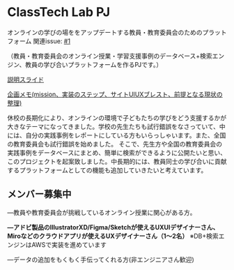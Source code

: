 # ClassTech Lab PJ
オンラインの学びの場ををアップデートする教員・教育委員会のためのプラットフォーム
関連issue: [#1](https://github.com/MayumiKamio/edubase/issues/1#issuecomment-632987826)

（教員・教育委員会のオンライン授業・学習支援事例のデータベース+検索エンジン、教員の学び合いプラットフォームを作るPJです。）

[説明スライド](https://docs.google.com/presentation/d/1UuOD49tELXyHHB1Ea7qLhdMo1jD33wfZlCnYeymxq58/edit?usp=sharing)

[企画メモ(mission、実装のステップ、サイトUIUXブレスト、前提となる現状の整理)](https://docs.google.com/document/d/1WkpeiijxXMQSrhPCKwp0_4LTSMgY_V5Fmr65_AK4PIo/edit?usp=sharing)

休校の長期化により、オンラインの環境で子どもたちの学びをどう支援するかが大きなテーマになってきました。学校の先生たちも試行錯誤をなさっていて、中には、自分の実践事例をレポートにしている方もいらっしゃいます。また、全国の教育委員会も試行錯誤を始めました。
そこで、先生方や全国の教育委員会の実践事例をデータベースにまとめ、簡単に検索ができるように公開たいと思い、このプロジェクトを起案致しました。中長期的には、教員同士の学び合いに貢献するプラットフォームとしての機能も追加していきたいと考えています。

## メンバー募集中
―教員や教育委員会が挑戦しているオンライン授業に関心がある方。

**―アドビ製品のIllustratorXD/Figma/Sketchが使えるUXUIデザイナーさん、Miroなどのクラウドアプリが使えるUXデザイナーさん（1〜2名）**
※DB+検索エンジンはAWSで実装を進めています

―データの追加をもくもく手伝ってくれる方(非エンジニアさん歓迎)


